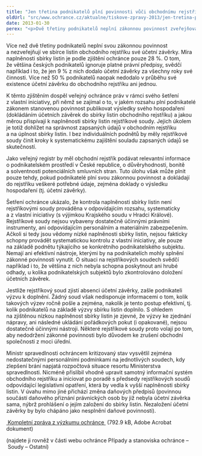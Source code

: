 ```yaml
---
title: "Jen třetina podnikatelů plní povinnosti vůči obchodnímu rejstříku – na ostatní je stát zatím krátký"
oldUrl: "src/www.ochrance.cz/aktualne/tiskove-zpravy-2013/jen-tretina-podnikatelu-plni-povinnosti-vuci-obchodnimu-rejstriku-na-ostatni-je-stat-z"
date: 2013-01-30
perex: "<p>Dvě třetiny podnikatelů neplní zákonnou povinnost zveřejňovat ve sbírce listin obchodního rejstříku své účetní závěrky. Rejstříkové soudy nemají ani personální kapacity, ani efektivní právní nástroje, aby podnikatele přinutily výsledky hospodaření dodat. Výsledkem je neaktualizovaný obchodní rejstřík.</p>"
---
```


<!-- imported from the old website -->

<p>Více než dvě třetiny podnikatelů neplní svou zákonnou povinnost a nezveřejňují ve sbírce listin obchodního rejstříku své účetní závěrky. Míra naplněnosti sbírky listin je podle zjištění ochránce pouze 28 %. O tom, že většina českých podnikatelů ignoruje platné právní předpisy, svědčí například i to, že jen 9 % z nich dodalo účetní závěrky za všechny roky své činnosti. Více než 50 % podnikatelů naopak nedodalo v průběhu své existence účetní závěrku do obchodního rejstříku ani jednou. </p><p>K těmto zjištěním dospěl veřejný ochránce práv v rámci svého šetření z vlastní iniciativy, při němž se zajímal o to, v jakém rozsahu plní podnikatelé zákonem stanovenou povinnost publikovat výsledky svého hospodaření (dokládáním účetních závěrek do sbírky listin obchodního rejstříku) a jakou měrou přispívají k naplněnosti sbírky listin rejstříkové soudy. Jejich úkolem je totiž dohlížet na správnost zapsaných údajů v obchodním rejstříku a na úplnost sbírky listin. I bez individuálních podnětů by měly rejstříkové soudy činit kroky k systematickému zajištění souladu zapsaných údajů se skutečností.</p><p>Jako veřejný registr by měl obchodní rejstřík podávat relevantní informace o podnikatelském prostředí v České republice, o důvěryhodnosti, bonitě a solventnosti potenciálních smluvních stran. Tuto úlohu však může plnit pouze tehdy, pokud podnikatelé plní svou zákonnou povinnost a dokládají do rejstříku veškeré potřebné údaje, zejména doklady o výsledku hospodaření (tj. účetní závěrky). </p><p>Šetření ochránce ukázalo, že kontrola naplněnosti sbírky listin není rejstříkovými soudy prováděna v odpovídajícím rozsahu, systematicky a z vlastní iniciativy (s výjimkou Krajského soudu v Hradci Králové). Rejstříkové soudy nejsou vybaveny dostatečně účinnými právními instrumenty, ani odpovídajícím personálním a materiálním zabezpečením. Ačkoli si tedy jsou vědomy nízké naplněnosti sbírky listin, nejsou fakticky schopny provádět systematickou kontrolu z vlastní iniciativy, ale pouze na základě podnětu týkajícího se konkrétního podnikatelského subjektu. Nemají ani efektivní nástroje, kterými by na podnikatelích mohly splnění zákonné povinnosti vynutit. O situaci na rejstříkových soudech svědčí například i to, že většina z nich nebyla schopna poskytnout ani hrubé odhady, u kolika podnikatelských subjektů bylo zkontrolováno doložení účetních závěrek. </p><p>Jestliže rejstříkový soud zjistí absenci účetní závěrky, zašle podnikateli výzvu k doplnění. Žádný soud však nedisponuje informacemi o tom, kolik takových výzev ročně pošle a zejména, nakolik je tento postup efektivní, tj. kolik podnikatelů na základě výzvy sbírku listin doplnilo. S ohledem na zjištěnou nízkou naplněnost sbírky listin je zjevné, že výzvy ke zjednání nápravy, ani následné ukládání pořádkových pokut (i opakované), nejsou dostatečně účinnými nástroji. Některé rejstříkové soudy proto volají po tom, aby nedodržení zákonné povinnosti bylo důvodem ke zrušení obchodní společnosti z moci úřední.</p><p>Ministr spravedlnosti ochráncem kritizovaný stav vysvětlil zejména nedostatečnými personálními podmínkami na jednotlivých soudech, kdy zlepšení brání napjatá rozpočtová situace resortu Ministerstva spravedlnosti. Nicméně přislíbil vhodně upravit samotný informační systém obchodního rejstříku a iniciovat po poradě s předsedy rejstříkových soudů odpovídající legislativní opatření, která by vedla k vyšší naplněnosti sbírky listin. V úvahu mimo jiné přichází změna daňových předpisů (povinnou součástí daňového přiznání právnických osob by již nebyla účetní závěrka sama, nýbrž prohlášení o jejím založení do sbírky listin. Nezaložení účetní závěrky by bylo chápáno jako nesplnění daňové povinnosti). </p><p><a title="Otevření do nového okna" href="https://www.ochrance.cz/fileadmin/user_upload/STANOVISKA/soudy/Ostatni/64-12-VBG-obchodni-rejstrik.pdf" target="_blank"><img alt="" src="https://www.ochrance.cz/typo3/ext/od_linkdesc/icons/pdf.gif" class="od_linkdesc_icon" /> Kompletní zpráva z výzkumu ochránce </a> (792.9 kB, Adobe Acrobat dokument)</p><p>(najdete ji rovněž v části webu ochránce Případy a stanoviska ochránce &ndash; Soudy &ndash; Ostatní)</p>
